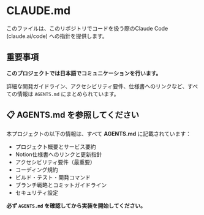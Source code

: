 # CLAUDE.md

このファイルは、このリポジトリでコードを扱う際のClaude Code (claude.ai/code) への指針を提供します。

## 重要事項

**このプロジェクトでは日本語でコミュニケーションを行います。**

詳細な開発ガイドライン、アクセシビリティ要件、仕様書へのリンクなど、すべての情報は `AGENTS.md` にまとめられています。

## 📋 AGENTS.md を参照してください

本プロジェクトの以下の情報は、すべて **AGENTS.md** に記載されています：

- プロジェクト概要とサービス要約
- Notion仕様書へのリンクと更新指針
- アクセシビリティ要件（最重要）
- コーディング規約
- ビルド・テスト・開発コマンド
- ブランチ戦略とコミットガイドライン
- セキュリティ設定

**必ず `AGENTS.md` を確認してから実装を開始してください。**